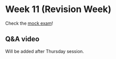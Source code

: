 # Week 11 (Revision Week)

Check the [mock exam](mock.pdf)!

## Q&A video

Will be added after Thursday session.
